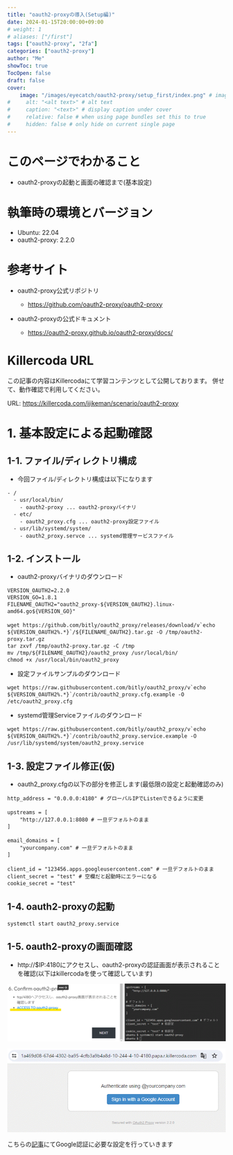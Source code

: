 ```yaml
---
title: "oauth2-proxyの導入(Setup編)"
date: 2024-01-15T20:00:00+09:00
# weight: 1
# aliases: ["/first"]
tags: ["oauth2-proxy", "2fa"]
categories: ["oauth2-proxy"]
author: "Me"
showToc: true
TocOpen: false
draft: false
cover:
    image: "/images/eyecatch/oauth2-proxy/setup_first/index.png" # image path/url
#     alt: "<alt text>" # alt text
#     caption: "<text>" # display caption under cover
#     relative: false # when using page bundles set this to true
#     hidden: false # only hide on current single page
---
```


# このページでわかること

* oauth2-proxyの起動と画面の確認まで(基本設定)

# 執筆時の環境とバージョン
* Ubuntu: 22.04
* oauth2-proxy: 2.2.0

# 参考サイト

* oauth2-proxy公式リポジトリ
  * https://github.com/oauth2-proxy/oauth2-proxy

* oauth2-proxyの公式ドキュメント
  * https://oauth2-proxy.github.io/oauth2-proxy/docs/

# Killercoda URL
この記事の内容はKillercodaにて学習コンテンツとして公開しております。
併せて、動作確認で利用してください。

URL: https://killercoda.com/ijikeman/scenario/oauth2-proxy

# 1. 基本設定による起動確認
## 1-1. ファイル/ディレクトリ構成

* 今回ファイル/ディレクトリ構成は以下になります
```
- /
  - usr/local/bin/
    - oauth2-proxy ... oauth2-proxyバイナリ
  - etc/
    - oauth2_proxy.cfg ... oauth2-proxy設定ファイル
  - usr/lib/systemd/system/
    - oauth2_proxy.servce ... systemd管理サービスファイル
```

## 1-2. インストール
* oauth2-proxyバイナリのダウンロード
```
VERSION_OAUTH2=2.2.0
VERSION_GO=1.8.1
FILENAME_OAUTH2="oauth2_proxy-${VERSION_OAUTH2}.linux-amd64.go${VERSION_GO}"

wget https://github.com/bitly/oauth2_proxy/releases/download/v`echo ${VERSION_OAUTH2%.*}`/${FILENAME_OAUTH2}.tar.gz -O /tmp/oauth2-proxy.tar.gz
tar zxvf /tmp/oauth2-proxy.tar.gz -C /tmp
mv /tmp/${FILENAME_OAUTH2}/oauth2_proxy /usr/local/bin/
chmod +x /usr/local/bin/oauth2_proxy
```

* 設定ファイルサンプルのダウンロード
```
wget https://raw.githubusercontent.com/bitly/oauth2_proxy/v`echo ${VERSION_OAUTH2%.*}`/contrib/oauth2_proxy.cfg.example -O /etc/oauth2_proxy.cfg
```

* systemd管理Serviceファイルのダウンロード
```
wget https://raw.githubusercontent.com/bitly/oauth2_proxy/v`echo ${VERSION_OAUTH2%.*}`/contrib/oauth2_proxy.service.example -O /usr/lib/systemd/system/oauth2_proxy.service
```

## 1-3. 設定ファイル修正(仮)
* oauth2_proxy.cfgの以下の部分を修正します(最低限の設定と起動確認のみ)

```
http_address = "0.0.0.0:4180" # グローバルIPでListenできるように変更

upstreams = [
    "http://127.0.0.1:8080 # 一旦デフォルトのまま
]

email_domains = [
    "yourcompany.com" # 一旦デフォルトのまま
]

client_id = "123456.apps.googleusercontent.com" # 一旦デフォルトのまま
client_secret = "test" # 空欄だと起動時にエラーになる
cookie_secret = "test"
```

## 1-4. oauth2-proxyの起動
```
systemctl start oauth2_proxy.service
```

## 1-5. oauth2-proxyの画面確認
* http://$IP:4180にアクセスし、oauth2-proxyの認証画面が表示されることを確認(以下はkillercodaを使って確認しています)

![](oauth2_proxy_setup_confirm01.gif)

![](oauth2_proxy_setup_confirm02.gif)

こちらの[記事](/posts/oauth2-proxy/setup_google_auth/)にてGoogle認証に必要な設定を行っていきます
